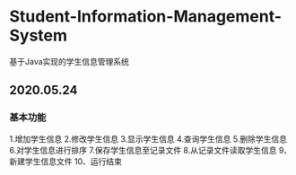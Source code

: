 # Student-Information-Management-System
 基于Java实现的学生信息管理系统

## 2020.05.24
### 基本功能
1.增加学生信息 
2.修改学生信息 
3.显示学生信息 
4.查询学生信息 
5.删除学生信息 
6.对学生信息进行排序 
7.保存学生信息至记录文件 
8.从记录文件读取学生信息 
9、新建学生信息文件 
10、运行结束 
